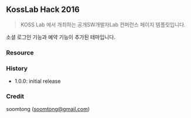 ## KossLab Hack 2016

> KOSS Lab 에서 개최하는 공개SW개발자Lab 컨퍼런스 페이지 템플릿입니다.

소셜 로그인 기능과 예약 기능이 추가된 테마입니다.

### Resource

### History

- 1.0.0: initial release

### Credit

soomtong (soomtong@gmail.com)